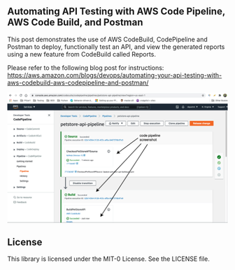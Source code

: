 ## Automating API Testing with AWS Code Pipeline, AWS Code Build, and Postman

This post demonstrates the use of AWS CodeBuild, CodePipeline and Postman to deploy, 
functionally test an API, and view the generated reports using a new feature from 
CodeBuild called Reports. 

Please refer to the following blog post for instructions: https://aws.amazon.com/blogs/devops/automating-your-api-testing-with-aws-codebuild-aws-codepipeline-and-postman/



![Alt text](https://github.com/sureshparimi/aws-codepipeline-codebuild-with-postman/blob/master/petstore-api-pipeline "AWS Codepipeline for API tests - Postman/Newman")

## License

This library is licensed under the MIT-0 License. See the LICENSE file.

